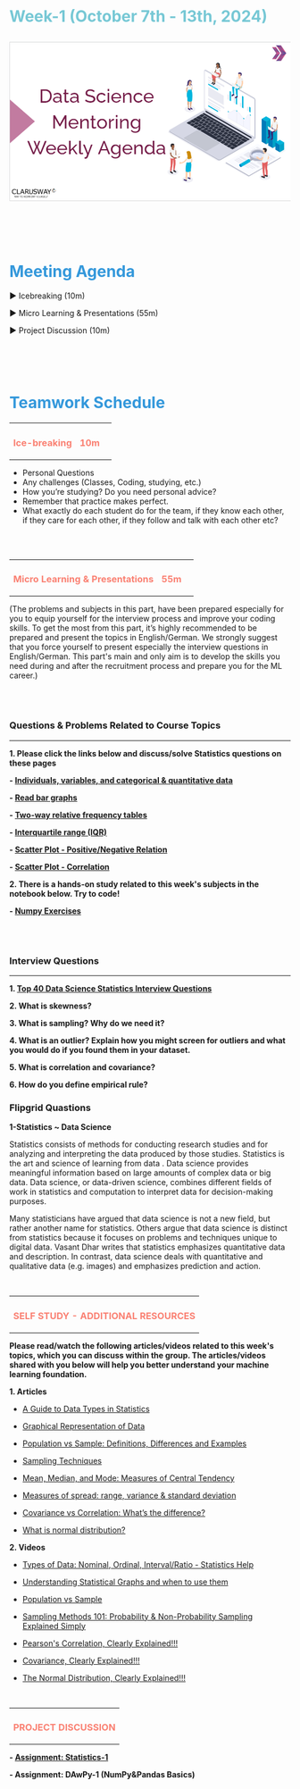 <h1><strong><span style="color: #77C8D5;">Week-1 (October 7th -  13th, 2024)</strong></span>

![logo](ds_agenda_logo.png)

<br>


<h1><strong><span style="color: #3498DB;">Meeting Agenda</strong></h1></span>

<span class="c16 c30">▶ </span><span
class="c42 c82">Icebreaking (10m)</span><span class="c16 c23"> </span>

<span class="c16 c30">▶ </span><span
class="c42 c82">Micro Learning & Presentations (55m)</span><span class="c46 c42 c48"> </span>


<span class="c30">▶ </span><span class="c46 c48 c42">Project Discussion (10m)</span>

<br>
<br>
<br>

<div style="page-break-after: always;"></div>

<h1><strong><span style="color: #3498DB;">Teamwork Schedule</strong></h1></span>

<table style= "width:100%;">
                <tr>
                <td style="color: #FA8072; text-align:left "><h3><strong><p>Ice-breaking</td>
                <td style="color: #FA8072; text-align:right;"><h3><strong><p>10m</p><td>                </tr>
</table>

- Personal Questions 
- Any challenges (Classes, Coding, studying, etc.) 
- How you’re studying? Do you need personal advice? 
- Remember that practice makes perfect. 
- What exactly do each student do for the team, if they know each other, if they care for each other, if they follow and talk with each other etc? 

<br>
<br>

<table style= "width:100%;">
                <tr>
                <td style="color: #FA8072; text-align:left "><h3><strong><p>Micro Learning & Presentations</td>
                <td style="color: #FA8072; text-align:right;"><h3><strong><p>55m</p><td>                </tr>
</table>
(The problems and subjects in this part, have been prepared especially for you to equip yourself for the interview process and improve your coding skills. 
To get the most from this part, it’s highly recommended to be prepared and present the topics in English/German.
We strongly suggest that you force yourself to present especially the interview questions in English/German. 
This part's main and only aim is to develop the skills you need during and after the recruitment process and prepare you for the ML career.)


<br><br>
<h3><strong>Questions & Problems Related to Course Topics</strong></h4>
<hr>

**1. Please click the links below and discuss/solve Statistics questions on these pages**

   **- [Individuals, variables, and categorical & quantitative data](https://www.khanacademy.org/math/statistics-probability/analyzing-categorical-data/one-categorical-variable/e/individuals-variables-categorical-quantitative-data)**

   **- [Read bar graphs](https://www.khanacademy.org/math/statistics-probability/analyzing-categorical-data/one-categorical-variable/e/reading_bar_charts_2)**

   **- [Two-way relative frequency tables](https://www.khanacademy.org/math/statistics-probability/analyzing-categorical-data/two-way-tables-for-categorical-data/e/reading-two-way-relative-frequency-tables)**

   **- [Interquartile range (IQR)](https://www.khanacademy.org/math/statistics-probability/summarizing-quantitative-data/interquartile-range-iqr/e/calculating-the-interquartile-range--iqr-)**

   **- [Scatter Plot - Positive/Negative Relation](https://www.khanacademy.org/math/probability/scatterplots-a1/creating-interpreting-scatterplots/e/positive-and-negative-linear-correlations-from-scatter-plots)**

   **- [Scatter Plot - Correlation](https://www.khanacademy.org/math/probability/scatterplots-a1/creating-interpreting-scatterplots/e/correlation-coefficient-intuition)**


**2. There is a hands-on study related to this week's subjects in the notebook below. Try to code!**

   **- [Numpy Exercises](https://github.com/clarusway/DS-DE1024-EN-DA-Students/blob/main/2-%20Weekly%20Agendas/DA-1%20Agenda/NumPy-Exercises_Student.ipynb)**


<br><br>
<h3><strong>Interview Questions</strong></h4>
<hr>

**1. [Top 40 Data Science Statistics Interview Questions](https://www.analyticsvidhya.com/blog/2022/08/top-40-data-science-statistics-interview-questions/)**

**2. What is skewness?**

**3. What is sampling? Why do we need it?**
                  
**4. What is an outlier? Explain how you might screen for outliers and what you would do if you found them in your dataset.**

**5. What is correlation and covariance?**

**6. How do you define empirical rule?**

<h3><strong>Flipgrid Quastions</strong></h4>

**1-Statistics ~ Data Science**
<p>Statistics consists of methods for conducting research studies and for analyzing and interpreting the data produced by those studies. Statistics is the art and science of learning from data . Data science provides meaningful information based on large amounts of complex data or big data. Data science, or data-driven science, combines different fields of work in statistics and computation to interpret data for decision-making purposes.

Many statisticians have argued that data science is not a new field, but rather another name for statistics. Others argue that data science is distinct from statistics because it focuses on problems and techniques unique to digital data. Vasant Dhar writes that statistics emphasizes quantitative data and description. In contrast, data science deals with quantitative and qualitative data (e.g. images) and emphasizes prediction and action.</p>

<br>

<table style= "width:100%;">
                <tr>
                <td style="color: #FA8072; text-align:left "><h3><strong><p>SELF STUDY - ADDITIONAL RESOURCES</td>
                </tr>
</table>

**Please read/watch the following articles/videos related to this week's topics, which you can discuss within the group. The articles/videos shared with you below will help you better understand your machine learning foundation.**

**1. Articles**

   - [A Guide to Data Types in Statistics](https://builtin.com/data-science/data-types-statistics)
  
   - [Graphical Representation of Data](https://www.geeksforgeeks.org/graphical-representation-of-data/)
  
   - [Population vs Sample: Definitions, Differences and Examples](https://www.simplilearn.com/tutorials/machine-learning-tutorial/population-vs-sample)
                
   - [Sampling Techniques](https://towardsdatascience.com/sampling-techniques-a4e34111d808)

   - [Mean, Median, and Mode: Measures of Central Tendency](https://statisticsbyjim.com/basics/measures-central-tendency-mean-median-mode/)

   - [Measures of spread: range, variance & standard deviation](https://www.khanacademy.org/math/statistics-probability/summarizing-quantitative-data/variance-standard-deviation-population/v/range-variance-and-standard-deviation-as-measures-of-dispersion)

   - [Covariance vs Correlation: What’s the difference?](https://www.mygreatlearning.com/blog/covariance-vs-correlation/)

   - [What is normal distribution?](https://www.techtarget.com/whatis/definition/normal-distribution)

**2. Videos**

   - [Types of Data: Nominal, Ordinal, Interval/Ratio - Statistics Help](https://www.youtube.com/watch?v=hZxnzfnt5v8)
	
   - [Understanding Statistical Graphs and when to use them](https://www.youtube.com/watch?v=rllw15xkmUU)

   - [Population vs Sample](https://www.youtube.com/watch?v=eIZD1BFfw8E)

   - [Sampling Methods 101: Probability & Non-Probability Sampling Explained Simply](https://www.youtube.com/watch?v=fSmedyVv-Us)

   - [Pearson's Correlation, Clearly Explained!!!](https://www.youtube.com/watch?v=xZ_z8KWkhXE)

   - [Covariance, Clearly Explained!!!](https://www.youtube.com/watch?v=qtaqvPAeEJY)

   - [The Normal Distribution, Clearly Explained!!!](https://www.youtube.com/watch?v=rzFX5NWojp0)


<br>

<table style= "width:100%;">
                <tr>
                <td style="color: #FA8072; text-align:left "><h3><strong><p>PROJECT DISCUSSION</td>
                </tr>
                
</table>

**- [Assignment: Statistics-1](https://academy.clarusway.com/path-player?courseid=ds-data-and-business-analytics-statistics-for-premium-cohorts&unit=66b1e7a6a041336e7a0f033dUnit)** <br>

**- Assignment: DAwPy-1 (NumPy&Pandas Basics)** <br>
